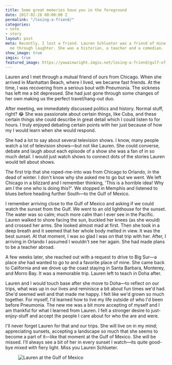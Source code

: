 ```yaml
---
title: Some great memories have you in the foreground
date: 2017-02-28 00:00:00 Z
permalink: "/losing-a-friend/"
categories:
- note
- story
layout: post
meta: Recently, I lost a friend. Lauren Schlueter was a friend of mine who helped
  me through laughter. She was a historian, a teacher and a comedian.
show_image: true
imgix: true
featured_image: https://yowainwright.imgix.net/losing-a-friend/gulf-of-mexico.jpg
---
```


Lauren and I met through a mutual friend of ours from Chicago. When she arrived in Manhattan Beach, where I lived, we became fast friends. At the time, I was recovering from a serious bout with Pneumonia. The sickness has left me a bit depressed. She had just gone through some changes of her own making us the perfect travel/hang-out duo.

After meeting, we immediately discussed politics and history. Normal stuff, right? 😂 She was passionate about certain things, like Cuba, and these certain things she could describe in great detail which I could listen to for hours. I truly enjoyed debating certain points with her just because of how my I would learn when she would respond. 

She had a lot to say about several television shows. I know, many people watch a lot of television shows—but not like Lauren. She could converse, debate and laugh about each episode of a show she was a fan of in so much detail. I would just watch shows to connect dots of the stories Lauren would tell about shows. 

The first trip that she roped-me-into was from Chicago to Orlando, in the dead of winter. I don't know why she asked me to go but we went. We left Chicago in a blizzard and I remember thinking, 'This is a horrible idea! Why am I the one who is doing this?'. We stopped in Memphis and listened to blues before heading further South—to the Gulf of Mexico. 

I remember arriving close to the Gulf of Mexico and asking if we could watch the sunset from the Gulf. We went to an old lighthouse for the sunset. The water was so calm; much more calm than I ever see in the Pacific. Lauren walked to shore facing the sun, buckled her knees (as she would) and crossed her arms. She looked almost mad at first. Then she took in a deep breath and it seemed that her whole body melted in view. It was the best sunset. At that moment, I was so glad I was on that trip with her. After, I arriving in Orlando I assumed I wouldn't see her again. She had made plans to be a teacher abroad. 

A few weeks later, she reached out with a request to drive to Big Sur—a place she had wanted to go to and a favorite place of mine. She came back to California and we drove up the coast staying in Santa Barbara, Monterey, and Morro Bay. It was a memorable trip. Lauren left to teach in Doha after. 

Lauren and I would touch base after she move to Doha—to reflect on our trips, what was up in our lives and reminisce a bit about fun times we'd had. She'd seemed well and that made me happy. I felt like we'd grown so much together. For myself, I'd learned how to live my life outside of who I'd been before Pneumonia. The new me was a bit more accepting of myself and I am thankful for what I learned from Lauren. I felt a stronger desire to just-enjoy-stuff and accept the people I care about for who the are and were. 

I'll never forget Lauren for that and our trips. She will live on in my mind; appreciating sunsets, accepting a landscape so much that she seems to become a part of it—like that moment at the Gulf of Mexico. She will be missed. I'll always see a bit of her in every sunset I watch—its quite good-bye mixed with fiery light. Miss you Lauren Schlueter. 

<figure>
  <img src="//yowainwright.imgix.net/losing-a-friend/gulf-of-mexico.jpg?w=800&h=800&crop=focalpoint&auto=format" alt="Lauren at the Gulf of Mexico" />
</figure>
